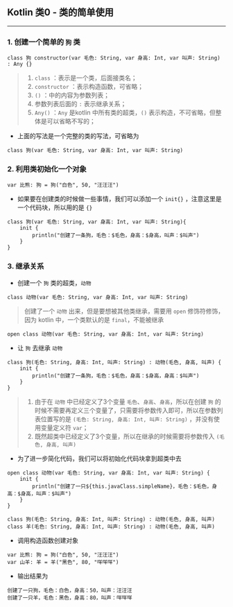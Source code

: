 ## Kotlin 类0 - 类的简单使用

---

### 1. 创建一个简单的 `狗` 类

```
class 狗 constructor(var 毛色: String, var 身高: Int, var 叫声: String) : Any {}
```
> 1. `class` ：表示是一个类，后面接类名；
> 2. `constructor` ：表示构造函数，可省略；
> 3. `()` ：中的内容为参数列表；
> 4. 参数列表后面的 `:` 表示继承关系；
> 5. `Any()` ：`Any` 是kotlin 中所有类的超类，`()` 表示构造，不可省略，但整体是可以省略不写的；

+ 上面的写法是一个完整的类的写法，可省略为

```
class 狗(var 毛色: String, var 身高: Int, var 叫声: String)
```

### 2. 利用类初始化一个对象

```
var 比熊: 狗 = 狗("白色", 50, "汪汪汪")
```

+ 如果要在创建类的时候做一些事情，我们可以添加一个 `init{}` ，注意这里是一个代码块，所以用的是 `{}`

```
class 狗(var 毛色: String, var 身高: Int, var 叫声: String){
    init {
        println("创建了一条狗，毛色：$毛色，身高：$身高，叫声：$叫声")
    }
}
```

### 3. 继承关系
+ 创建一个 `狗` 类的超类，`动物`

```
class 动物(var 毛色: String, var 身高: Int, var 叫声: String)
```
> 创建了一个 `动物` 出来，但是要想被其他类继承，需要用 `open` 修饰符修饰，因为 kotlin 中，一个类默认的是 `final`，不能被继承

```
open class 动物(var 毛色: String, var 身高: Int, var 叫声: String)
```

+ 让 `狗` 去继承 `动物`

```
class 狗(毛色: String, 身高: Int, 叫声: String) : 动物(毛色, 身高, 叫声) {
    init {
        println("创建了一条狗，毛色：$毛色，身高：$身高，身高：$叫声")
    }
}
```
> 1. 由于在 `动物` 中已经定义了3个变量 `毛色`、`身高`、`身高`，所以在创建 `狗` 的时候不需要再定义三个变量了，只需要将参数传入即可，所以在参数列表位置写的是 `(毛色: String, 身高: Int, 叫声: String)` ，并没有使用变量定义符 `var`；
> 2. 既然超类中已经定义了3个变量，所以在继承的时候需要将参数传入 `(毛色, 身高, 叫声)`

+ 为了进一步简化代码，我们可以将初始化代码块拿到超类中去

```
open class 动物(var 毛色: String, var 身高: Int, var 叫声: String) {
    init {
        println("创建了一只${this.javaClass.simpleName}，毛色：$毛色，身高：$身高，叫声：$叫声")
    }
}

class 狗(毛色: String, 身高: Int, 叫声: String) : 动物(毛色, 身高, 叫声)
class 羊(毛色: String, 身高: Int, 叫声: String) : 动物(毛色, 身高, 叫声)
```

+ 调用构造函数创建对象

```
var 比熊: 狗 = 狗("白色", 50, "汪汪汪")
var 山羊: 羊 = 羊("黑色", 80, "咩咩咩")
```

+ 输出结果为

```
创建了一只狗，毛色：白色，身高：50，叫声：汪汪汪
创建了一只羊，毛色：黑色，身高：80，叫声：咩咩咩
```